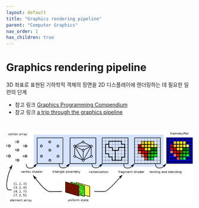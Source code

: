 ```yaml
---
layout: default
title: "Graphics rendering pipeline"
parent: "Computer Graphics"
nav_order: 1
has_children: true
---
```


# Graphics rendering pipeline
3D 좌표로 표현된 기하학적 객체의 장면을 2D 디스플레이에 렌더링하는 데 필요한 일련의 단계

- 참고 링크 [Graphics Programming Compendium](https://graphicscompendium.com/index.html)
- 참고 링크 [a trip through the graphics pipeline](https://alaingalvan.gitbook.io/a-trip-through-the-graphics-pipeline)

<br>

![graphics pipeline](../../../images/graphics-pipeline.png)
